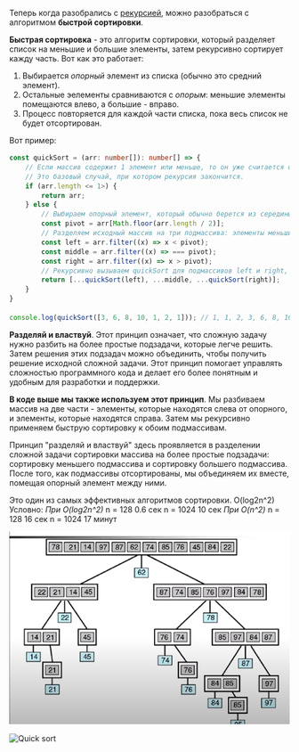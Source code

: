 Теперь когда разобрались с [рекурсией](../4.%20Рекурсия/README.md), можно разобраться с алгоритмом **быстрой сортировки**.

**Быстрая сортировка** - это алгоритм сортировки, который разделяет список на меньшие и большие элементы, затем рекурсивно сортирует кажду часть. Вот как это работает:

1. Выбирается _опорный_ элемент из списка (обычно это средний элемент).
2. Остальные эелементы сравниваются с _опорым_: меньшие элементы помещаются влево, а большие - вправо.
3. Процесс повторяется для каждой части списка, пока весь список не будет отсортирован.

Вот пример:

```typescript
const quickSort = (arr: number[]): number[] => {
    // Если массив содержит 1 элемент или меньше, то он уже считается отсортированным.
    // Это базовый случай, при котором рекурсия закончится.
    if (arr.length <= 1>) {
        return arr;
    } else {
        // Выбираем опорный элемент, который обычно берется из середины массива.
        const pivot = arr[Math.floor(arr.length / 2)];
        // Разделяем исходный массив на три подмассива: элементы меньшие опорного (left), равные опорному (middle) и больше опорного (right), используя метод filter.
        const left = arr.filter((x) => x < pivot);
        const middle = arr.filter((x) => === pivot);
        const right = arr.filter((x) => x > pivot);
        // Рекурсивно вызываем quickSort для подмассивов left и right, а затем объединяем результаты в один массив, помещая сначала отсортированный left, за тем middle и в конце right.
        return [...quickSort(left), ...middle, ...quickSort(right)];
    }
}

console.log(quickSort([3, 6, 8, 10, 1, 2, 1])); // 1, 1, 2, 3, 6, 8, 10
```

**Разделяй и властвуй**.
Этот принцип означает, что сложную задачу нужно разбить на более простые подзадачи, которые легче решить. Затем решения этих подзадач можно объединить, чтобы получить решение исходной сложной задачи.
Этот принцип помогает управлять сложностью программного кода и делает его более понятным и удобным для разработки и поддержки.

**В коде выше мы также используем этот принцип**. Мы разбиваем массив на две части - элементы, которые находятся слева от опорного, и элементы, которые находятся справа. Затем мы рекурсивно применяем быструю сортировку к обоим подмассивам.

Принцип "разделяй и властвуй" здесь проявляется в разделении сложной задачи сортировки массива на более простые подзадачи: сортировку меньшего подмассива и сортировку большего подмассива. После того, как подмассивы отсортированы, мы объединяем их вместе, помещая опорный элемент между ними.

Это один из самых эффективных алгоритмов сортировки.
O(log2n^2)
Условно:
_При O(log2n^2)_
n = 128 0.6 сек
n = 1024 10 сек
_При O(n^2)_
n = 128 16 сек
n = 1024 17 минут

![Alt text](image.png)

![Quick sort](https://camo.githubusercontent.com/9d156a36ab19a3ae2dfbabc70daaaa074fddfaac233f6d0bfce45b8d07ad5289/68747470733a2f2f75706c6f61642e77696b696d656469612e6f72672f77696b6970656469612f636f6d6d6f6e732f362f36612f536f7274696e675f717569636b736f72745f616e696d2e676966)
